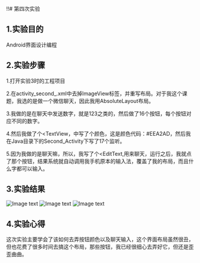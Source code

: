 !!# 第四次实验
## 1.实验目的
Android界面设计编程  

## 2.实验步骤  

1.打开实验3时的工程项目  

2.在activity_second_.xml中去掉ImageView标签，并重写布局。对于我这个课题，我选的是做一个微信聊天，因此我用AbsoluteLayout布局。

3.我做的是在聊天中发送数字，就是123之类的，然后做了16个按钮，每个按钮对应不同的数字。  

4.然后我做了个<TextView，中写了个颜色，这是颜色代码：#EEA2AD，然后我在Java目录下的Second_Activity下写了17个监听。  

5.因为我做的是聊天嘛，所以，我写了个<EditText,用来聊天，运行之后，我就点了那个按钮，结果系统就自动调用我手机原本的输入法，覆盖了我的布局，而且什么字都可以输入。  


## 3.实验结果  
![Image text](https://github.com/Min4396/android-labs-2018/blob/master/soft1614080902434/4.1.png)
![Image text](https://github.com/Min4396/android-labs-2018/blob/master/soft1614080902434/4.2.png)
![Image text](https://github.com/Min4396/android-labs-2018/blob/master/soft1614080902434/4.3.png)

## 4.实验心得  
这次实验主要学会了该如何去弄按钮颜色以及聊天输入，这个界面布局虽然很丑，但也花费了很多时间去搞这个布局，那些按钮，我已经很细心去弄好它，但还是歪歪曲曲。



